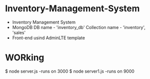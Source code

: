 # Inventory-Management-System
* Inventory Management System
* MongoDB DB name - 'inventory_db' Collection name - 'inventory', 'sales'
* Front-end usind AdminLTE template
# WORking
$ node server.js        -runs on 3000
$ node server1.js       -runs on 9000
